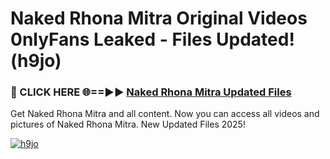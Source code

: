 # Naked Rhona Mitra Original Videos 0nlyFans Leaked - Files Updated! (h9jo)

<h3>🔴 CLICK HERE 🌐==►► <a href="https://tinyurl.com/up5wt9bj" rel="nofollow">Naked Rhona Mitra Updated Files</a></h3>

Get Naked Rhona Mitra and all content. Now you can access all videos and pictures of Naked Rhona Mitra. New Updated Files 2025!

[![h9jo](https://i.imgur.com/ABiUzMV.gif)](https://tinyurl.com/up5wt9bj)
